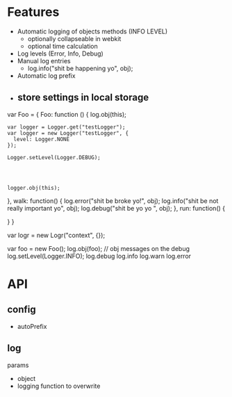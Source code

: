 # Features

- Automatic logging of objects methods (INFO LEVEL)
  - optionally collapseable in webkit
  - optional time calculation
- Log levels (Error, Info, Debug)
- Manual log entries
  - log.info("shit be happening yo", obj);
- Automatic log prefix
- store settings in local storage
  -


var Foo = {
  Foo: function () {
    log.obj(this);

    var logger = Logger.get("testLogger");
    var logger = new Logger("testLogger", {
      level: Logger.NONE
    });

    Logger.setLevel(Logger.DEBUG);




    logger.obj(this);

  },
  walk: function() {
    log.error("shit be broke yo!", obj);
    log.info("shit be not really important yo", obj);
    log.debug("shit be yo yo ", obj);
  },
  run: function() {

  }
}

var logr = new Logr("context", {});

var foo = new Foo();
log.obj(foo); // obj messages on the debug  
log.setLevel(Logger.INFO);
log.debug
log.info
log.warn
log.error








# API

## config
- autoPrefix

## log

params
- object
- logging function to overwrite
